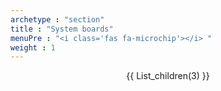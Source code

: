 ```yaml
---
archetype : "section"
title : "System boards"
menuPre : "<i class='fas fa-microchip'></i> "
weight : 1
---
```

<center>
{{ List_children(3) }}
</center>
